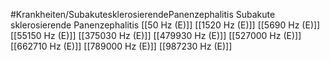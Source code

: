 #Krankheiten/SubakutesklerosierendePanenzephalitis
Subakute sklerosierende Panenzephalitis
[[50 Hz (E)]]
[[1520 Hz (E)]]
[[5690 Hz (E)]]
[[55150 Hz (E)]]
[[375030 Hz (E)]]
[[479930 Hz (E)]]
[[527000 Hz (E)]]
[[662710 Hz (E)]]
[[789000 Hz (E)]]
[[987230 Hz (E)]]